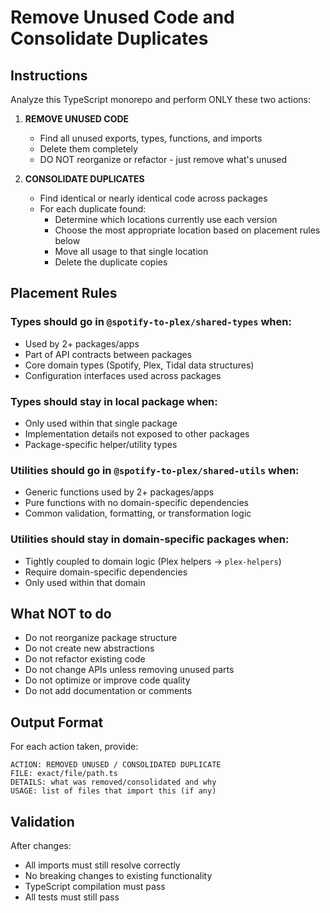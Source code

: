 # Remove Unused Code and Consolidate Duplicates

## Instructions
Analyze this TypeScript monorepo and perform ONLY these two actions:

1. **REMOVE UNUSED CODE**
   - Find all unused exports, types, functions, and imports
   - Delete them completely
   - DO NOT reorganize or refactor - just remove what's unused

2. **CONSOLIDATE DUPLICATES**
   - Find identical or nearly identical code across packages
   - For each duplicate found:
     - Determine which locations currently use each version
     - Choose the most appropriate location based on placement rules below
     - Move all usage to that single location
     - Delete the duplicate copies

## Placement Rules

### Types should go in `@spotify-to-plex/shared-types` when:
- Used by 2+ packages/apps
- Part of API contracts between packages
- Core domain types (Spotify, Plex, Tidal data structures)
- Configuration interfaces used across packages

### Types should stay in local package when:
- Only used within that single package
- Implementation details not exposed to other packages
- Package-specific helper/utility types

### Utilities should go in `@spotify-to-plex/shared-utils` when:
- Generic functions used by 2+ packages/apps
- Pure functions with no domain-specific dependencies
- Common validation, formatting, or transformation logic

### Utilities should stay in domain-specific packages when:
- Tightly coupled to domain logic (Plex helpers → `plex-helpers`)
- Require domain-specific dependencies
- Only used within that domain

## What NOT to do
- Do not reorganize package structure
- Do not create new abstractions
- Do not refactor existing code
- Do not change APIs unless removing unused parts
- Do not optimize or improve code quality
- Do not add documentation or comments

## Output Format
For each action taken, provide:
```
ACTION: REMOVED UNUSED / CONSOLIDATED DUPLICATE
FILE: exact/file/path.ts
DETAILS: what was removed/consolidated and why
USAGE: list of files that import this (if any)
```

## Validation
After changes:
- All imports must still resolve correctly
- No breaking changes to existing functionality
- TypeScript compilation must pass
- All tests must still pass
